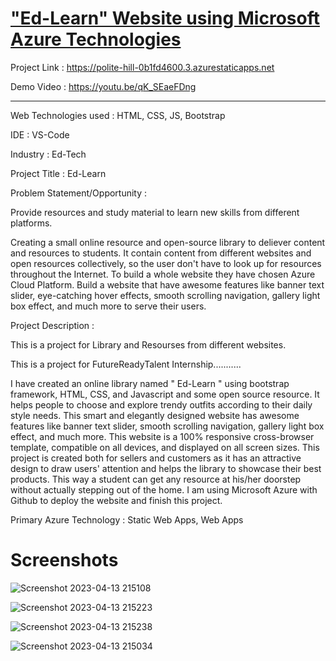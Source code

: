 # ["Ed-Learn" Website using Microsoft Azure Technologies](https://polite-hill-0b1fd4600.3.azurestaticapps.net)

Project Link : https://polite-hill-0b1fd4600.3.azurestaticapps.net

Demo Video : https://youtu.be/qK_SEaeFDng

_______________________________________________________________________________________________________________________________________________________________________

Web Technologies used : HTML, CSS, JS, Bootstrap

IDE : VS-Code

Industry : Ed-Tech

Project Title : Ed-Learn

Problem Statement/Opportunity :

Provide resources and study material to learn new skills from different platforms.

Creating a small online resource and open-source library to deliever content and resources to students. It contain content from different 
websites and open resources collectively, so the user don't have to look up for resources throughout the Internet. To build a whole website they have chosen Azure Cloud Platform. Build a website that have awesome features like banner text slider, eye-catching hover effects, smooth scrolling navigation, gallery light box effect, and much more to serve their users.

Project Description :

This is a project for Library and Resourses from different websites.

This is a project for FutureReadyTalent Internship...........

I have created an online library named " Ed-Learn " using bootstrap framework, HTML, CSS, and Javascript and some open source resource. It helps people to choose and explore trendy outfits according to their daily style needs. This smart and elegantly designed website has awesome features like banner text slider, smooth scrolling navigation, gallery light box effect, and much more. This website is a 100% responsive cross-browser template, compatible on all devices, and displayed on all screen sizes. This project is created both for sellers and customers as it has an attractive design to draw users' attention and helps the library to showcase their best products. This way a student can get any resource at his/her doorstep without actually stepping out of the home. I am using Microsoft Azure with Github to deploy the website and finish this project.

Primary Azure Technology : Static Web Apps, Web Apps

# Screenshots

![Screenshot 2023-04-13 215108](https://user-images.githubusercontent.com/113287315/231824672-ec004c7c-8ba1-4d1b-9698-04f0ef0f6a57.jpg)

![Screenshot 2023-04-13 215223](https://user-images.githubusercontent.com/113287315/231824770-d5872461-bf5d-4b95-8405-c6dcdccfda39.jpg)

![Screenshot 2023-04-13 215238](https://user-images.githubusercontent.com/113287315/231824905-313d8a99-dc65-4fc3-8fc8-12f369f82e2a.jpg)

![Screenshot 2023-04-13 215034](https://user-images.githubusercontent.com/113287315/231825009-3b532441-508d-495b-a731-a14d38322260.jpg)

